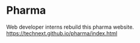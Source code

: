 # Pharma
Web developer interns rebuild this pharma website. 
https://technext.github.io/pharma/index.html
